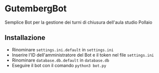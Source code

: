 # GutembergBot

Semplice Bot per la gestione dei turni di chiusura dell'aula studio Pollaio

## Installazione

- Rinominare `settings.ini.default` in `settings.ini`
- Inserire l'ID dell'amministratore del Bot e il token nel file `settings.ini`
- Rinominare `database.db.default` in `database.db`
- Eseguire il bot con il comando `python3 bot.py`